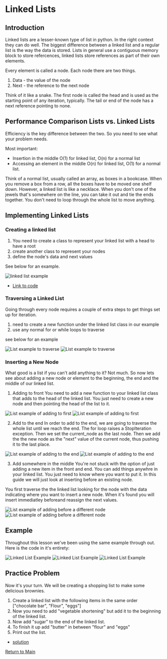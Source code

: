 # Linked Lists

## Introduction
Linked lists are a lesser-known type of list in python. In the right context they can do well. The biggest difference between a linked list and a regular list is the way the data is stored. Lists in general use a contiguous memory block to store refercences, linked lists store references as part of their own elements. 

Every element is called a node. Each node there are two things. 

1. Data - the value of the node
2. Next - the reference to the next node

Think of it like a snake. The first node is called the head and is used as the starting point of any iteration, typically. The tail or end of the node has a next reference pointing to none.

## Performance Comparison Lists vs. Linked Lists

Efficiency is the key difference between the two. So you need to see what your problem needs.

Most important: 

* Insertion in the middle O(1) for linked list, O(n) for a normal list
* Accessing an element in the middle O(n) for linked list, O(1) for a normal list. 

Think of a normal list, usually called an array, as boxes in a bookcase. When you remove a box from a row, all the boxes have to be moved one shelf down. However, a linked list is like a necklace. When you don't one of the jewels that's somewhere on the line, you can take it out and tie the ends together. You don't need to loop through the whole list to move anything. 

## Implementing Linked Lists

### Creating a linked list

1. You need to create a class to represent your linked list with a head to have a root
2. create another class to represent your nodes
3. define the node's data and next values

See below for an example. 

![linked list example](listExample1.png)

* [Link to code](exampleLists.py)

### Traversing a Linked List

Going through every node requires a couple of extra steps to get things set up for iteration. 

1. need to create a new function under the linked list class in our example
2. use any normal for or while loops to traverse

see below for an example

![List example to traverse](listExample2.png)
![List example to traverse](listExample3.png)

### Inserting a New Node

What good is a list if you can't add anything to it? Not much. So now lets see about adding a new node or element to the beginning, the end and the middle of our linked list. 

1. Adding to front 
You need to add a new function to your linked list class that adds to the head of the linked list. You just need to create a new node and then pointing the head of the list to it. 

![List example of adding to first](listExample4.png)
![List example of adding to first](listExample5.png)

2. Add to the end
In order to add to the end, we are going to traverse the whole list until we reach the end. The for loop raises a StopIteration exception. Then we set the current_node as the last node. Then we add the the new node as the "next" value of the current node, thus pushing it to the last place. 

![List example of adding to the end](listExample6.png)
![List example of adding to the end](listExample7.png)

3. Add somewhere in the middle
You're not stuck with the option of just adding a new item in the front and end. You can add things anywhre in your linked list. You just need to know where you want to put it. In this guide we will just look at inserting before an existing node. 

You first traverse the the linked list looking for the node with the data indicating where you want to insert a new node. When it's found you will insert immediatley beforeand reassign the next values.

![List example of adding before a different node](listExample8.png)
![List example of adding before a different node](listExample9.png)


## Example

Throughout this lesson we've been using the same example through out. Here is the code in it's entirety: 

![Linked List Example](listExample10.png)
![Linked List Example](listExample11.png)
![Linked List Example](listExample12.png)

## Practice Problem

Now it's your turn. We will be creating a shopping list to make some delicious brownies. 
1. Create a linked list with the following items in the same order ["chocolate bar", "Flour", "eggs"]
2. Now you need to add "vegetable shortening" but add it to the beginning of the linked list.
3. Now add "sugar" to the end of the linked list.
4. To finish it up add "butter" in between "flour" and "eggs"
5. Print out the list. 

- [solution](solutionLists.py)

[Return to Main](0-welcome.md)